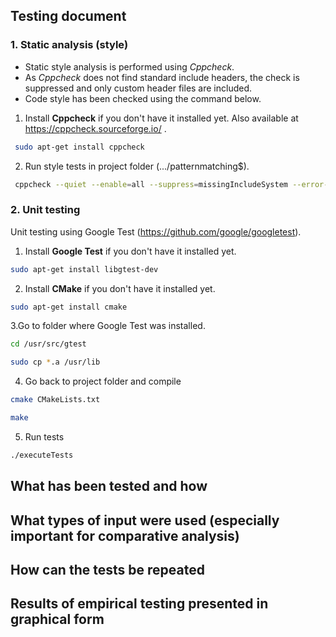  ## Testing document

 
 ### 1. Static analysis (style)
 
- Static style analysis is performed using *Cppcheck*. 
- As *Cppcheck* does not find standard include headers, the check is suppressed and only custom header files are included.
- Code style has been checked using the command below. 
 

1. Install **Cppcheck** if you don't have it installed yet. Also available at https://cppcheck.sourceforge.io/ .

```bash
 sudo apt-get install cppcheck
```

2. Run style tests in project folder (.../patternmatching$). 

```bash
 cppcheck --quiet --enable=all --suppress=missingIncludeSystem --error-exitcode=1 main.cpp
```

### 2. Unit testing 

Unit testing using Google Test (https://github.com/google/googletest).


1. Install **Google Test** if you don't have it installed yet.

```bash
sudo apt-get install libgtest-dev
```
2. Install **CMake** if you don't have it installed yet.

```bash
sudo apt-get install cmake
```

3.Go to folder where Google Test was installed.

```bash
cd /usr/src/gtest
```
```bash
sudo cp *.a /usr/lib
```

4. Go back to project folder and compile

```bash
cmake CMakeLists.txt
```

```bash
make
```

5. Run tests

```bash
./executeTests
```

## What has been tested and how


## What types of input were used (especially important for comparative analysis)


## How can the tests be repeated


## Results of empirical testing presented in graphical form




